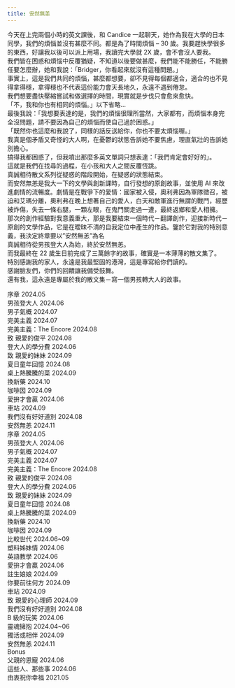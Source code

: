 ```yaml
---
title: 安然無恙
---
```


今天在上完兩個小時的英文課後，和 Candice 一起聊天，她作為我在大學的日本同學，我們的煩惱並沒有甚麼不同。都是為了時間煩惱 – 30 歲。我要趕快學很多的東西，好讓我以後可以派上用場，我讀完大學就 2X 歲，會不會沒人要我。  
我們皆在困惑和煩惱中反覆猶疑，不知道以後要做甚麼，我們能不能勝任，不能勝任要怎麼辦，她和我說：「Bridger，你看起來就沒有這種問題。」  
事實上，這是我們共同的煩惱，甚麼都想要，卻不見得每個都適合，適合的也不見得拿得穩，拿得穩也不代表這份能力會天長地久，永遠不遇到倦怠。  
我們想要盡快壓縮嘗試和做選擇的時間，現實就是步伐只會愈來愈快。  
「不，我和你也有相同的煩惱。」以下省略…  
最後我說：「我想要表達的是，我們的煩惱很理所當然，大家都有，而煩惱本身完全沒問題，請不要因為自己的煩惱而使自己過於困惑。」  
「既然你也這麼和我說了，同樣的話反送給你，你也不要太煩惱喔。」  
我真是個矛盾又奇怪的大人啊，在憂鬱的狀態告訴她不要焦慮，理直氣壯的告訴她別擔心。  
搞得我都困惑了，但我噴出那麼多英文單詞只想表達：「我們肯定會好好的」。  
這就是我們在找尋的過程，在小孩和大人之間反覆恆跳。  
真誠相待散文系列從疑惑的階段開始，在疑惑的狀態結束。  
而安然無恙是我大一下的文學與創新課時，自行發想的原創故事，並使用 AI 來改進劇情的流暢度。劇情是在戰爭下的愛情：國家被入侵，奧利弗因為軍隊徵召，被迫和艾瑪分離，奧利弗在晚上想著自己的愛人，白天和敵軍進行無謂的戰鬥，經歷被炸傷，失去一條右腿，一顆左眼，在鬼門關走過一遭，最終返鄉和愛人相擁。  
那次的創作經驗對我意義重大，那是我要結束一個時代－翻譯創作，迎接新時代－原創的文學作品，它是在曖昧不清的自我定位中產生的作品。鑒於它對我的特別意義，我決定終章要以”安然無恙”為名  
真誠相待從男孩登大人為始，終於安然無恙。  
而我最終在 22 歲生日前完成了三萬餘字的故事，確實是一本薄薄的散文集了。  
特別感謝我的家人，永遠是我最堅固的港灣，這是專寫給你們讀的。  
感謝臉友們，你們的回饋讓我備受鼓舞。  
還有我，這永遠是專屬於我的散文集－寫一個男孩轉大人的故事。

序章 2024.05  
男孩登大人 2024.06  
男子氣概 2024.07  
完美主義 2024.07  
完美主義：The Encore 2024.08  
致 親愛的俊平 2024.08  
登大人的學分費 2024.06  
致 親愛的妹妹 2024.09  
夏日童年回憶 2024.08  
桌上熱騰騰的菜 2024.09  
換新藥 2024.10  
咖啡因 2024.09  
愛拚才會贏 2024.06  
車站 2024.09  
我們沒有好好道別 2024.08  
安然無恙 2024.11  
序章 2024.05  
男孩登大人 2024.06  
男子氣概 2024.07  
完美主義 2024.07  
完美主義：The Encore 2024.08  
致 親愛的俊平 2024.08  
登大人的學分費 2024.06  
致 親愛的妹妹 2024.09  
夏日童年回憶 2024.08  
桌上熱騰騰的菜 2024.09  
換新藥 2024.10  
咖啡因 2024.09  
比較世代 2024.06~09  
塑料姊妹情 2024.06  
英語教學 2024.06  
愛拚才會贏 2024.06  
註生娘娘 2024.09  
你要前往何方 2024.09  
車站 2024.09  
致 親愛的心理師 2024.09  
我們沒有好好道別 2024.08  
B 級的玩笑 2024.06  
靈魂擁抱 2024.04~06  
獨活或相伴 2024.09  
安然無恙 2024.11  
Bonus  
父親的恩寵 2024.06  
這些人、那些事 2024.06  
由衷祝你幸福 2021.05
